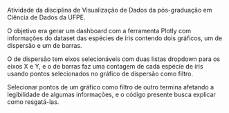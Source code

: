 Atividade da disciplina de Visualização de Dados da pós-graduação em Ciência de Dados da UFPE.

O objetivo era gerar um dashboard com a ferramenta Plotly com informações do dataset das espécies de íris contendo dois gráficos, um de dispersão e um de barras.

O de dispersão tem eixos selecionáveis com duas listas dropdown para os eixos X e Y, e o de barras faz uma contagem de cada espécie de íris usando pontos selecionados no gráfico de dispersão como filtro.

Selecionar pontos de um gráfico como filtro de outro termina afetando a legibilidade de algumas informações, e o código presente busca explicar como resgatá-las.
